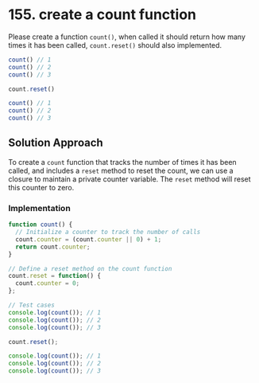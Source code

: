 # 155. create a count function

Please create a function `count()`, when called it should return how many times it has been called, `count.reset()` should also implemented.

```js
count() // 1
count() // 2
count() // 3

count.reset()

count() // 1
count() // 2
count() // 3
```



## Solution Approach

To create a `count` function that tracks the number of times it has been called, and includes a `reset` method to reset the count, we can use a closure to maintain a private counter variable. The `reset` method will reset this counter to zero.

### Implementation

```js
function count() {
  // Initialize a counter to track the number of calls
  count.counter = (count.counter || 0) + 1;
  return count.counter;
}

// Define a reset method on the count function
count.reset = function() {
  count.counter = 0;
};

// Test cases
console.log(count()); // 1
console.log(count()); // 2
console.log(count()); // 3

count.reset();

console.log(count()); // 1
console.log(count()); // 2
console.log(count()); // 3
```